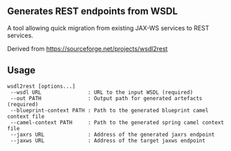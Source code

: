 Generates REST endpoints from WSDL
----------------------------------

A tool allowing quick migration from existing JAX-WS services to REST services.

Derived from https://sourceforge.net/projects/wsdl2rest

Usage
-----

```
wsdl2rest [options...]
 --wsdl URL               : URL to the input WSDL (required)
 --out PATH               : Output path for generated artefacts (required)
 --blueprint-context PATH : Path to the generated blueprint camel context file
 --camel-context PATH     : Path to the generated spring camel context file
 --jaxrs URL              : Address of the generated jaxrs endpoint
 --jaxws URL              : Address of the target jaxws endpoint
```